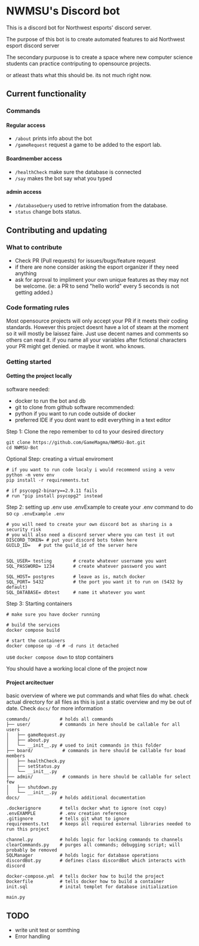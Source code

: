# NWMSU's Discord bot
This is a discord bot for Northwest esports' discord server.

The purpose of this bot is to create automated features to aid Northwest esport discord server

The secondary purpuose is to create a space where new computer science students can practice contriputing to opensource projects. 

or atleast thats what this should be. its not much right now.

## Current functionality

### Commands

#### Regular access
 - ```/about``` prints info about the bot
 - ```/gameRequest``` request a game to be added to the esport lab.
#### Boardmember access
 - ```/healthCheck``` make sure the database is connected
 - ```/say``` makes the bot say what you typed
#### admin access
 - ```/databaseQuery``` used to retrive infromation from the database.
 - ```status``` change bots status.

## Contributing and updating

### What to contribute
 - Check PR (Pull requests) for issues/bugs/feature request
 - if there are none consider asking the esport organizer if they need anything
 - ask for aproval to impliment your own unique features as they may not be welcome. (ie: a PR to send "hello world" every 5 seconds is not getting added.)

### Code formating rules
Most opensource projects will only accept your PR if it meets their coding standards. However this project doesnt have a lot of steam at the moment so it will mostly be laissez faire. Just use decent names and comments so others can read it. if you name all your variables after fictional characters your PR might get denied. or maybe it wont. who knows.

### Getting started
#### Getting the project locally
software needed:
 - docker           to run the bot and db
 - git              to clone from github
software recommended:
 - python           if you want to run code outside of docker
 - preferred IDE    if you dont want to edit everything in a text editor

Step 1: Clone the repo
remember to cd to your desired directory 
```
git clone https://github.com/GameMagma/NWMSU-Bot.git
cd NWMSU-Bot
```

Optional Step: creating a virtual enviroment
```
# if you want to run code localy i would recommend using a venv
python -m venv env
pip install -r requirements.txt

# if psycopg2-binary==2.9.11 fails
# run "pip install psycopg2" instead
```

Step 2: setting up .env
use .envExample to create your .env
command to do so
```cp .envExample .env```

```
# you will need to create your own discord bot as sharing is a security risk
# you will also need a discord server where you can test it out
DISCORD_TOKEN= # put your discord bots token here
GUILD_ID=   # put the guild_id of the server here


SQL_USER= testing        # create whatever username you want
SQL_PASSWORD= 1234       # create whatever password you want

SQL_HOST= postgres       # leave as is, match docker
SQL_PORT= 5432           # the port you want it to run on (5432 by default)
SQL_DATABASE= dbtest     # name it whatever you want          
```

Step 3: Starting containers
```
# make sure you have docker running

# build the services
docker compose build

# start the containers
docker compose up -d # -d runs it detached 
```
use ```docker compose down``` to stop containers

You should have a working local clone of the project now

#### Project arcitectuer
basic overview of where we put commands and what files do what. check actual directory for all files as this is just a static overview and my be out of date. Check ```docs/``` for more information
```
commands/           # holds all commands
├── user/           # commands in here should be callable for all users
│   ├── gameRequest.py
│   ├── about.py
│   └── __init__.py # used to init commands in this folder
├── board/           # commands in here should be callable for boad members
│   ├── healthCheck.py
│   ├── setStatus.py
│   └── __init__.py 
├── admin/           # commands in here should be callable for select few
│   ├── shutdown.py
│   └── __init__.py 
docs/               # holds additional documentation

.dockerignore       # tells docker what to ignore (not copy)
.envEXAMPLE         # .env creation reference
.gitignore          # tells git what to ignore
requirements.txt    # keeps all required external libraries needed to run this project

channel.py          # holds logic for locking commands to channels
clearCommands.py    # purges all commands; debugging script; will probably be removed
SQLManager          # holds logic for database operations
discordBot.py       # defines class discordBot which interacts with discord

docker-compose.yml  # tells docker how to build the project
Dockerfile          # tells docker how to build a container
init.sql            # inital templet for database initialization

main.py
```

## TODO
 - write unit test or somthing
 - Error handling
